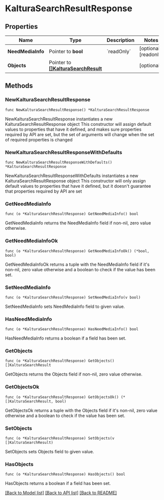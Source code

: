 # KalturaSearchResultResponse

## Properties

Name | Type | Description | Notes
------------ | ------------- | ------------- | -------------
**NeedMediaInfo** | Pointer to **bool** | &#x60;readOnly&#x60; | [optional] [readonly] 
**Objects** | Pointer to [**[]KalturaSearchResult**](KalturaSearchResult.md) |  | [optional] 

## Methods

### NewKalturaSearchResultResponse

`func NewKalturaSearchResultResponse() *KalturaSearchResultResponse`

NewKalturaSearchResultResponse instantiates a new KalturaSearchResultResponse object
This constructor will assign default values to properties that have it defined,
and makes sure properties required by API are set, but the set of arguments
will change when the set of required properties is changed

### NewKalturaSearchResultResponseWithDefaults

`func NewKalturaSearchResultResponseWithDefaults() *KalturaSearchResultResponse`

NewKalturaSearchResultResponseWithDefaults instantiates a new KalturaSearchResultResponse object
This constructor will only assign default values to properties that have it defined,
but it doesn't guarantee that properties required by API are set

### GetNeedMediaInfo

`func (o *KalturaSearchResultResponse) GetNeedMediaInfo() bool`

GetNeedMediaInfo returns the NeedMediaInfo field if non-nil, zero value otherwise.

### GetNeedMediaInfoOk

`func (o *KalturaSearchResultResponse) GetNeedMediaInfoOk() (*bool, bool)`

GetNeedMediaInfoOk returns a tuple with the NeedMediaInfo field if it's non-nil, zero value otherwise
and a boolean to check if the value has been set.

### SetNeedMediaInfo

`func (o *KalturaSearchResultResponse) SetNeedMediaInfo(v bool)`

SetNeedMediaInfo sets NeedMediaInfo field to given value.

### HasNeedMediaInfo

`func (o *KalturaSearchResultResponse) HasNeedMediaInfo() bool`

HasNeedMediaInfo returns a boolean if a field has been set.

### GetObjects

`func (o *KalturaSearchResultResponse) GetObjects() []KalturaSearchResult`

GetObjects returns the Objects field if non-nil, zero value otherwise.

### GetObjectsOk

`func (o *KalturaSearchResultResponse) GetObjectsOk() (*[]KalturaSearchResult, bool)`

GetObjectsOk returns a tuple with the Objects field if it's non-nil, zero value otherwise
and a boolean to check if the value has been set.

### SetObjects

`func (o *KalturaSearchResultResponse) SetObjects(v []KalturaSearchResult)`

SetObjects sets Objects field to given value.

### HasObjects

`func (o *KalturaSearchResultResponse) HasObjects() bool`

HasObjects returns a boolean if a field has been set.


[[Back to Model list]](../README.md#documentation-for-models) [[Back to API list]](../README.md#documentation-for-api-endpoints) [[Back to README]](../README.md)


